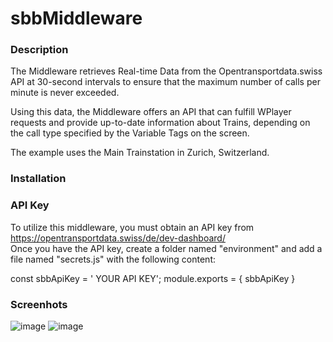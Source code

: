 # sbbMiddleware

### Description 

The Middleware retrieves Real-time Data from the Opentransportdata.swiss API at 30-second intervals to ensure that the maximum number of calls per minute is never exceeded.

Using this data, the Middleware offers an API that can fulfill WPlayer requests and provide up-to-date information about Trains, depending on the call type specified by the Variable Tags on the screen.

The example uses the Main Trainstation in Zurich, Switzerland.

### Installation 


### API Key 
To utilize this middleware, you must obtain an API key from https://opentransportdata.swiss/de/dev-dashboard/  
Once you have the API key, create a folder named "environment" and add a file named "secrets.js" with the following content:

const sbbApiKey = ' YOUR API KEY';
module.exports = { sbbApiKey }

### Screenhots
![image](https://user-images.githubusercontent.com/50730110/222460665-1f615571-d65c-45c9-8f77-66f36677eaec.png)
![image](https://user-images.githubusercontent.com/50730110/222460790-823dea24-5b90-4f9d-ab37-96ff43404fa7.png)
